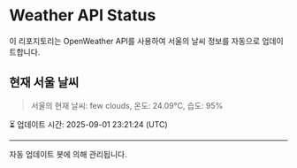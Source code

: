 
# Weather API Status

이 리포지토리는 OpenWeather API를 사용하여 서울의 날씨 정보를 자동으로 업데이트합니다.

## 현재 서울 날씨
> 서울의 현재 날씨: few clouds, 온도: 24.09°C, 습도: 95%

⏳ 업데이트 시간: 2025-09-01 23:21:24 (UTC)

---
자동 업데이트 봇에 의해 관리됩니다.
